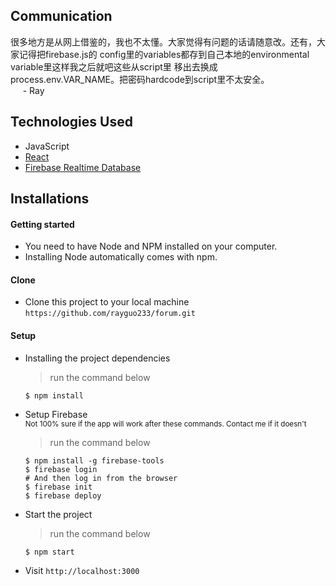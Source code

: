 ## Communication

很多地方是从网上借鉴的，我也不太懂。大家觉得有问题的话请随意改。还有，大家记得把firebase.js的
config里的variables都存到自己本地的environmental variable里这样我之后就吧这些从script里
移出去换成process.env.VAR_NAME。把密码hardcode到script里不太安全。  
     - Ray

## Technologies Used

- JavaScript
- [React](https://reactjs.org)
- [Firebase Realtime Database](https://firebase.google.com/docs/database)


## Installations

#### Getting started

- You need to have Node and NPM installed on your computer.
- Installing Node automatically comes with npm.

#### Clone

- Clone this project to your local machine `https://github.com/rayguo233/forum.git`

#### Setup

- Installing the project dependencies
  > run the command below
  ```shell
  $ npm install
  ```
- Setup Firebase  
  <sub>
    Not 100% sure if the app will work after these commands. 
    Contact me if it doesn't
  </sub>
  > run the command below
  ```shell
  $ npm install -g firebase-tools
  $ firebase login
  # And then log in from the browser
  $ firebase init
  $ firebase deploy
  ```
- Start the project
  > run the command below
  ```shell
  $ npm start
  ```
- Visit `http://localhost:3000` 
